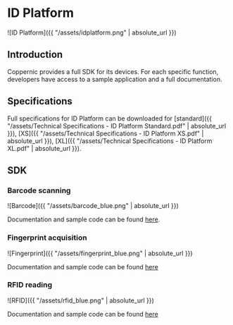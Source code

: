 ID Platform
===========

![ID Platform]({{ "/assets/idplatform.png" | absolute_url }})

Introduction
------------

Coppernic provides a full SDK for its devices. For each specific function, developers have access to a sample application and a full documentation.

Specifications
--------------
Full specifications for ID Platform can be downloaded for [standard]({{ "/assets/Technical Specifications - ID Platform Standard.pdf" | absolute_url }}), [XS]({{ "/assets/Technical Specifications - ID Platform XS.pdf" | absolute_url }}), [XL]({{ "/assets/Technical Specifications - ID Platform XL.pdf" | absolute_url }}). 


SDK
---

### Barcode scanning

![Barcode]({{ "/assets/barcode_blue.png" | absolute_url }})

Documentation and sample code can be found [here](https://github.com/Coppernic/ScanSample).

### Fingerprint acquisition

![Fingerprint]({{ "/assets/fingerprint_blue.png" | absolute_url }})

Documentation and sample code can be found [here](https://github.com/Coppernic/FingerPrintSample)

### RFID reading

![RFID]({{ "/assets/rfid_blue.png" | absolute_url }})

Documentation and sample code can be found [here](https://github.com/Coppernic/SeosSample/wiki)
